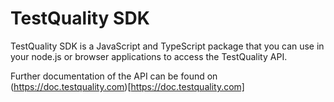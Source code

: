 # TestQuality SDK

TestQuality SDK is a JavaScript and TypeScript package that you can use in your node.js or browser applications to access the TestQuality API.

Further documentation of the API can be found on (https://doc.testquality.com)[https://doc.testquality.com]


